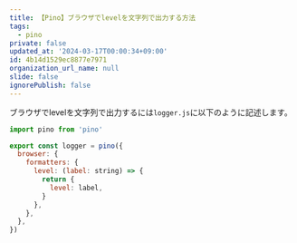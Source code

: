 ```yaml
---
title: 【Pino】ブラウザでlevelを文字列で出力する方法
tags:
  - pino
private: false
updated_at: '2024-03-17T00:00:34+09:00'
id: 4b14d1529ec8877e7971
organization_url_name: null
slide: false
ignorePublish: false
---
```

ブラウザでlevelを文字列で出力するには`logger.js`に以下のように記述します。

```js
import pino from 'pino'

export const logger = pino({
  browser: {
    formatters: {
      level: (label: string) => {
        return {
          level: label,
        }
      },
    },
  },
})
```
